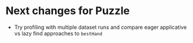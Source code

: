 # Next changes for Puzzle

- Try profiling with multiple dataset runs and compare eager applicative vs lazy find approaches to `bestHand`